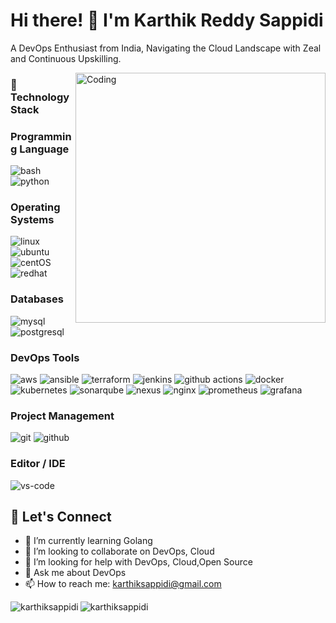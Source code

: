 # Hi there! 👋 I'm Karthik Reddy Sappidi
A DevOps Enthusiast from India, Navigating the Cloud Landscape with Zeal and Continuous Upskilling.

<img align="right" alt="Coding" width="400" src="https://camo.githubusercontent.com/7de37139d0b4c1ce40865e799b446c0e963a3dd8fb68d239707237c40604fa3d/68747470733a2f2f63646e2e6472696262626c652e636f6d2f75736572732f3733303730332f73637265656e73686f74732f363538313234332f6176656e746f2e676966">

### 🔧 Technology Stack

### Programming Language 
![bash](https://img.shields.io/badge/-bash-4EAA25?style=flat-square&logo=gnu-bash&logoColor=white)
![python](https://img.shields.io/badge/-python-3776AB?style=flat-square&logo=python&logoColor=white)

### Operating Systems
![linux](https://img.shields.io/badge/-linux-FCC624?style=flat-square&logo=linux&logoColor=black)
![ubuntu](https://img.shields.io/badge/-ubuntu-E95420?style=flat-square&logo=ubuntu&logoColor=white)
![centOS](https://img.shields.io/badge/-centOS-262577?style=flat-square&logo=centos&logoColor=white)
![redhat](https://img.shields.io/badge/-Red%20Hat-EE0000?style=flat-square&logo=red-hat&logoColor=white)

### Databases
![mysql](https://img.shields.io/badge/-mysql-4479A1?style=flat-square&logo=mysql&logoColor=white)
![postgresql](https://img.shields.io/badge/-postgresql-336791?style=flat-square&logo=postgresql&logoColor=white)


### DevOps Tools
![aws](https://img.shields.io/badge/-aws-232F3E?style=flat-square&logo=amazon-aws&logoColor=white)
![ansible](https://img.shields.io/badge/-ansible-EE0000?style=flat-square&logo=ansible&logoColor=white)
![terraform](https://img.shields.io/badge/-terraform-623CE4?style=flat-square&logo=terraform&logoColor=white)
![jenkins](https://img.shields.io/badge/-jenkins-D24939?style=flat-square&logo=jenkins&logoColor=white)
![github actions](https://img.shields.io/badge/-GitHub%20Actions-2088FF?style=flat-square&logo=github-actions&logoColor=white)
![docker](https://img.shields.io/badge/-docker-2496ED?style=flat-square&logo=docker&logoColor=white)
![kubernetes](https://img.shields.io/badge/-kubernetes-326CE5?style=flat-square&logo=kubernetes&logoColor=white)
![sonarqube](https://img.shields.io/badge/-SonarQube-4E9BCD?style=flat-square&logo=sonarqube&logoColor=white)
![nexus](https://img.shields.io/badge/-Nexus-DB7103?style=flat-square&logo=sonatype-nexus&logoColor=white)
![nginx](https://img.shields.io/badge/-nginx-269539?style=flat-square&logo=nginx&logoColor=white)
![prometheus](https://img.shields.io/badge/-prometheus-E6522C?style=flat-square&logo=prometheus&logoColor=white)
![grafana](https://img.shields.io/badge/-grafana-F46800?style=flat-square&logo=grafana&logoColor=white)

### Project Management 
![git](https://img.shields.io/badge/-git-F05032?style=flat-square&logo=git&logoColor=white)
![github](https://img.shields.io/badge/-github-181717?style=flat-square&logo=github&logoColor=white)

### Editor / IDE 
![vs-code](https://img.shields.io/badge/-vscode-007ACC?style=flat-square&logo=visual-studio-code&logoColor=white)

## 💬 Let's Connect

- 🌱 I’m currently learning Golang
- 🤝 I’m looking to collaborate on DevOps, Cloud
-  🤲 I’m looking for help with DevOps, Cloud,Open Source
-   💬 Ask me about DevOps
- 📫 How to reach me: [karthiksappidi@gmail.com](mailto:karthiksappidi@gmail.com)


<p><img align="left" src="https://github-readme-stats.vercel.app/api/top-langs?username=karthiksappidi&show_icons=true&locale=en&layout=compact" alt="karthiksappidi" /></p>

<p><img align="center" src="https://github-readme-streak-stats.herokuapp.com/?user=karthiksappidi&" alt="karthiksappidi" /></p>

